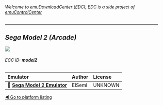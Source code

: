 ###### Welcome to [emuDownloadCenter (EDC)](https://github.com/PhoenixInteractiveNL/emuDownloadCenter/wiki/), EDC is a side project of [emuControlCenter](https://github.com/PhoenixInteractiveNL/emuControlCenter/wiki/)
***
## _Sega Model 2 (Arcade)_
![](https://raw.githubusercontent.com/wiki/PhoenixInteractiveNL/emuDownloadCenter/images_platform/ecc_model2_teaser.png)
###### ECC ID: **model2**

| Emulator   | Author      | License     |
|:-----------|:------------|:------------|
| :file_folder: [**Sega Model 2 Emulator**](https://github.com/PhoenixInteractiveNL/emuDownloadCenter/wiki/Emulator-m2emulator#menu) | ElSemi | UNKNOWN |

[:arrow_backward: Go to platform listing](https://github.com/PhoenixInteractiveNL/emuDownloadCenter/wiki/EDC-Platform-List)
